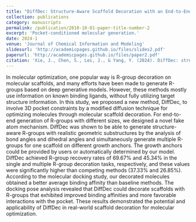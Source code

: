 ```yaml
---
title: "DiffDec: Structure-Aware Scaffold Decoration with an End-to-End Diffusion Model"
collection: publications
category: manuscripts
permalink: /publication/2010-10-01-paper-title-number-2
excerpt: 'Pocket-conditioned molecular generation.'
date: 2024-1
venue: 'Journal of Chemical Information and Modeling'
slidesurl: 'http://academicpages.github.io/files/slides2.pdf'
paperurl: 'http://academicpages.github.io/files/paper2.pdf'
citation: 'Xie, J., Chen, S., Lei, J., & Yang, Y. (2024). DiffDec: structure-aware scaffold decoration with an end-to-end diffusion model. Journal of Chemical Information and Modeling, 64(7), 2554-2564.'
---
```


In molecular optimization, one popular way is R-group decoration on molecular scaffolds, and many efforts have been made to generate R-groups based on deep generative models. However, these methods mostly use information on known binding ligands, without fully utilizing target structure information. In this study, we proposed a new method, DiffDec, to involve 3D pocket constraints by a modified diffusion technique for optimizing molecules through molecular scaffold decoration. For end-to-end generation of R-groups with different sizes, we designed a novel fake atom mechanism. DiffDec was shown to be able to generate structure-aware R-groups with realistic geometric substructures by the analysis of bond angles and dihedral angles and simultaneously generate multiple R-groups for one scaffold on different growth anchors. The growth anchors could be provided by users or automatically determined by our model. DiffDec achieved R-group recovery rates of 69.67% and 45.34% in the single and multiple R-group decoration tasks, respectively, and these values were significantly higher than competing methods (37.33% and 26.85%). According to the molecular docking study, our decorated molecules obtained a better average binding affinity than baseline methods. The docking pose analysis revealed that DiffDec could decorate scaffolds with R-groups that exhibited improved binding affinities and more favorable interactions with the pocket. These results demonstrated the potential and applicability of DiffDec in real-world scaffold decoration for molecular optimization.
